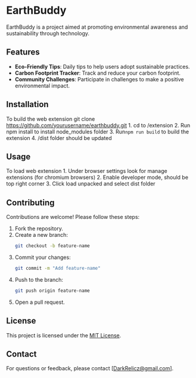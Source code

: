 # EarthBuddy

EarthBuddy is a project aimed at promoting environmental awareness and sustainability through technology.

## Features

- **Eco-Friendly Tips**: Daily tips to help users adopt sustainable practices.
- **Carbon Footprint Tracker**: Track and reduce your carbon footprint.
- **Community Challenges**: Participate in challenges to make a positive environmental impact.

## Installation

   To build the web extension
    git clone https://github.com/yourusername/earthbuddy.git
    1. cd to /extension
    2. Run npm install to install node_modules folder
    3. Run`npm run build` to build the extension
    4. /dist folder should be updated
    
## Usage

   To load web extension
    1. Under browser settings look for manage extensions (for chromium browsers)
    2. Enable developer mode, should be top right corner
    3. Click load unpacked and select dist folder

## Contributing

Contributions are welcome! Please follow these steps:

1. Fork the repository.
2. Create a new branch:
    ```bash
    git checkout -b feature-name
    ```
3. Commit your changes:
    ```bash
    git commit -m "Add feature-name"
    ```
4. Push to the branch:
    ```bash
    git push origin feature-name
    ```
5. Open a pull request.

## License

This project is licensed under the [MIT License](LICENSE).

## Contact

For questions or feedback, please contact [DarkRelicz@gmail.com].